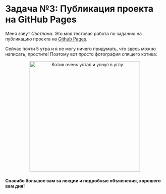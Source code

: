 # Задача №3: Публикация проекта на GitHub Pages

Меня зовут _Светлана_. Это моя тестовая работа по заданию на публикацию проекта на [Github Pages]().

Сейчас почти 5 утра и я не могу ничего придумать, что здесь можно написать, простите! Поэтому вот просто фотография спящего котика:

<p align="center">
    <img src="https://www.ridus.ru/images/2022/7/18/1483361/in_article_webp_1d71713bba.webp" alt="Котик очень устал и уснул в углу" width="350">
</p>

#### Спасибо большое вам за лекции и подробные объяснения, хорошего вам дня!